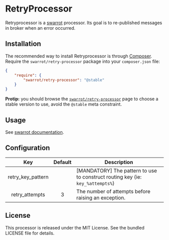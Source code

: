 # RetryProcessor

Retryprocessor is a [swarrot](https://github.com/swarrot/swarrot) processor.
Its goal is to re-published messages in broker when an error occurred.

## Installation

The recommended way to install Retryprocessor is through
[Composer](http://getcomposer.org/). Require the `swarrot/retry-processor`
package into your `composer.json` file:

```json
{
    "require": {
        "swarrot/retry-processor": "@stable"
    }
}
```

**Protip:** you should browse the
[`swarrot/retry-processor`](https://packagist.org/packages/swarrot/retry-processor)
page to choose a stable version to use, avoid the `@stable` meta constraint.

## Usage

See [swarrot documentation](https://github.com/swarrot/swarrot).

## Configuration

|Key              |Default|Description                                                                   |
|:---------------:|:-----:|------------------------------------------------------------------------------|
|retry_key_pattern|       |[MANDATORY] The pattern to use to construct routing key (ie: `key_%attempts%`)|
|retry_attempts   |3      |The number of attempts before raising an exception.                           |

## License

This processor is released under the MIT License. See the bundled LICENSE file
for details.

